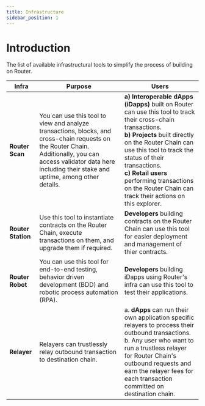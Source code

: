 ```yaml
---
title: Infrastructure
sidebar_position: 1
---
```


# Introduction

The list of available infrastructural tools to simplify the process of building on Router.

| **Infra** | **Purpose** |	**Users** |
| -------- | -------- |  -------- |
| **Router Scan** | You can use this tool to view and analyze transactions, blocks, and cross-chain requests on the Router Chain. Additionally, you can access validator data here including their stake and uptime, among other details.| **a) Interoperable dApps (iDapps)** built on Router can use this tool to track their cross-chain transactions. <br />**b) Projects** built directly on the Router Chain can use this tool to track the status of their transactions. <br />**c) Retail users** performing transactions on the Router Chain can track their actions on this explorer.|
| **Router Station** | Use this tool to instantiate contracts on the Router Chain, execute transactions on them, and upgrade them if required. | **Developers** building contracts on the Router Chain can use this tool for easier deployment and management of thier contracts.|
| **Router Robot** | You can use this tool for end-to-end testing, behavior driven development (BDD) and robotic process automation (RPA). | **Developers** building iDapps using Router's infra can use this tool to test their applications.|
| **Relayer** | Relayers can trustlessly relay outbound transaction to destination chain. | a. **dApps** can run their own application specific relayers to process their outbound transactions. <br /> b. Any user who want to run a trustless relayer for Router Chain's outbound requests and earn the relayer fees for each transaction committed on destination chain.|
